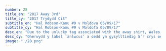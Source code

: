 ```yaml
---
number: 28
title_en: "2017 Away 3rd"
title_cy: "2017 Trydydd Cit"
subtitle_en: "Hal Robson-Kanu #9 v Moldova 05/09/17"
subtitle_cy: "Hal Robson-Kanu #9 v Moldofa 05/09/17"
desc_en: "Due to the unlucky tag associated with the away shirt, Wales were granted permission by UEFA to wear this yellow and black trim jersey, the colours of the flag of St. David. The change clearly worked after a victory in Moldova, its only outing."
desc_cy: "Oherwydd y label ‘anlwcus’ a oedd yn gysylltiedig â’r crys oddi cartref, cafodd Cymru ganiatâd gan UEFA i wisgo’r crys melyn hwn gydag ymylon du, lliwiau baner Dewi Sant. Roedd yn benderfyniad a dalodd ar ei ganfed yn dilyn buddugoliaeth ym Moldofa, yr unig dro i dîm Cymru ei wisgo."
image: "./28.png"
---
```

